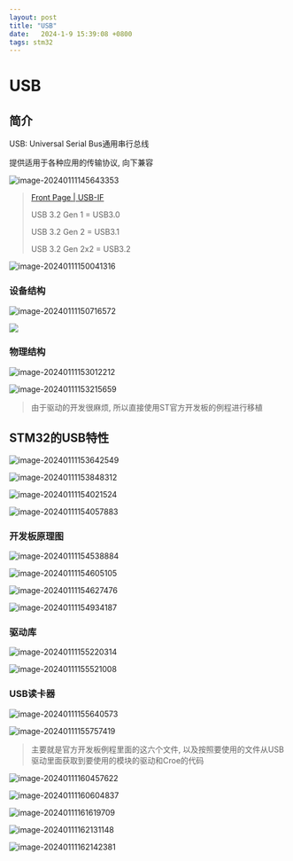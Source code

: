 ```yaml
---
layout: post
title: "USB" 
date:   2024-1-9 15:39:08 +0800
tags: stm32  
---
```


# USB

## 简介

USB: Universal Serial Bus通用串行总线

提供适用于各种应用的传输协议, 向下兼容

![image-20240111145643353](https://picture-01-1316374204.cos.ap-beijing.myqcloud.com/image/202401111456450.png)

> [Front Page | USB-IF](https://www.usb.org/)
>
> USB 3.2 Gen 1 = USB3.0
>
> USB 3.2 Gen 2 = USB3.1
>
> USB 3.2 Gen 2x2 = USB3.2

![image-20240111150041316](https://picture-01-1316374204.cos.ap-beijing.myqcloud.com/image/202401111500383.png)

### 设备结构

![image-20240111150716572](https://picture-01-1316374204.cos.ap-beijing.myqcloud.com/image/202401111507643.png)

![](https://picture-01-1316374204.cos.ap-beijing.myqcloud.com/image/202401111510058.png)

### 物理结构

![image-20240111153012212](https://picture-01-1316374204.cos.ap-beijing.myqcloud.com/image/202401111530291.png)

![image-20240111153215659](https://picture-01-1316374204.cos.ap-beijing.myqcloud.com/image/202401111532735.png)

> 由于驱动的开发很麻烦, 所以直接使用ST官方开发板的例程进行移植

## STM32的USB特性

![image-20240111153642549](https://picture-01-1316374204.cos.ap-beijing.myqcloud.com/image/202401111536613.png)

![image-20240111153848312](https://picture-01-1316374204.cos.ap-beijing.myqcloud.com/image/202401111538381.png)

![image-20240111154021524](https://picture-01-1316374204.cos.ap-beijing.myqcloud.com/image/202401111540604.png)

![image-20240111154057883](https://picture-01-1316374204.cos.ap-beijing.myqcloud.com/image/202401111540967.png)

### 开发板原理图

![image-20240111154538884](https://picture-01-1316374204.cos.ap-beijing.myqcloud.com/image/202401111545002.png)

![image-20240111154605105](https://picture-01-1316374204.cos.ap-beijing.myqcloud.com/image/202401111546217.png)

![image-20240111154627476](https://picture-01-1316374204.cos.ap-beijing.myqcloud.com/image/202401111546629.png)

![image-20240111154934187](https://picture-01-1316374204.cos.ap-beijing.myqcloud.com/image/202401111549319.png)

### 驱动库

![image-20240111155220314](https://picture-01-1316374204.cos.ap-beijing.myqcloud.com/image/202401111552389.png)

![image-20240111155521008](https://picture-01-1316374204.cos.ap-beijing.myqcloud.com/image/202401111555071.png)

### USB读卡器

![image-20240111155640573](https://picture-01-1316374204.cos.ap-beijing.myqcloud.com/image/202401111556679.png)

![image-20240111155757419](https://picture-01-1316374204.cos.ap-beijing.myqcloud.com/image/202401111557506.png)

> 主要就是官方开发板例程里面的这六个文件, 以及按照要使用的文件从USB驱动里面获取到要使用的模块的驱动和Croe的代码

![image-20240111160457622](https://picture-01-1316374204.cos.ap-beijing.myqcloud.com/image/202401111604707.png)

![image-20240111160604837](https://picture-01-1316374204.cos.ap-beijing.myqcloud.com/image/202401111606908.png)

![image-20240111161619709](https://picture-01-1316374204.cos.ap-beijing.myqcloud.com/image/202401111616784.png)

![image-20240111162131148](https://picture-01-1316374204.cos.ap-beijing.myqcloud.com/image/202401111621208.png)

![image-20240111162142381](https://picture-01-1316374204.cos.ap-beijing.myqcloud.com/image/202401111621433.png)